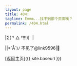 ```yaml
---
layout: page
title: 404!
tagline: Emmm...找不到那个页面唉？
permalink: /404.html
---
```


|Σ( ° △ °!!!)︴|

||*´Å`)ﾉ 不见了@link9596|:see_no_evil:

[返回主页]({{ site.baseurl }})
